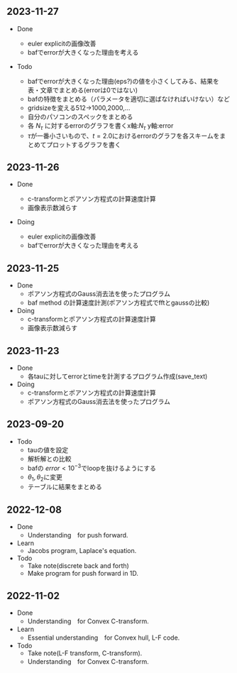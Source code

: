## 2023-11-27
- Done
  - euler explicitの画像改善
  - bafでerrorが大きくなった理由を考える

- Todo
  - bafでerrorが大きくなった理由(eps?)の値を小さくしてみる、結果を表・文章でまとめる(errorは0ではない)
  - bafの特徴をまとめる（パラメータを適切に選ばなければいけない）など
  - gridsizeを変える512→1000,2000,...
  - 自分のパソコンのスペックをまとめる
  - 各 $N_{\tau}$ に対するerrorのグラフを書くx軸:$N_{\tau}$ y軸:error
  - $\tau$が一番小さいもので、$t = 2.0$におけるerrorのグラフを各スキームをまとめてプロットするグラフを書く



## 2023-11-26
- Done
  - c-transformとポアソン方程式の計算速度計算
  - 画像表示数減らす

- Doing
  - euler explicitの画像改善
  - bafでerrorが大きくなった理由を考える

## 2023-11-25
- Done
  - ポアソン方程式のGauss消去法を使ったプログラム
  - baf method の計算速度計測(ポアソン方程式でfftとgaussの比較)
- Doing
  - c-transformとポアソン方程式の計算速度計算
  - 画像表示数減らす

## 2023-11-23
- Done
  - 各tauに対してerrorとtimeを計測するプログラム作成(save_text)
- Doing
  - c-transformとポアソン方程式の計算速度計算
  - ポアソン方程式のGauss消去法を使ったプログラム

## 2023-09-20
- Todo
    - tauの値を設定
    - 解析解との比較
    - bafの $error < 10^{-3}$でloopを抜けるようにする
    - $\theta_1, \theta_2$に変更
    - テーブルに結果をまとめる

## 2022-12-08
- Done
    - Understanding　for push forward.
- Learn
    - Jacobs program, Laplace's equation.
- Todo
    - Take note(discrete back and forth)
    - Make program for push forward in 1D.

## 2022-11-02
- Done
    - Understanding　for Convex C-transform.
- Learn
    - Essential understanding　for Convex hull, L-F code.
- Todo
    - Take note(L-F transform, C-transform).
    - Understanding　for Convex C-transform.
